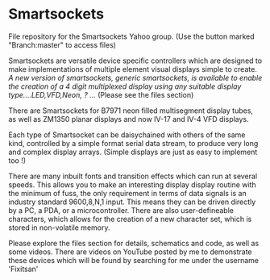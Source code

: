 # Smartsockets
File repository for the Smartsockets Yahoo group. (Use the button marked "Branch:master" to access files)

Smartsockets are versatile device specific controllers which are designed to make implementations of multiple element visual displays simple to create.
*A new version of smartsockets, generic smartsockets, is available to enable the creation of a 4 digit multiplexed display using any suitable display type....LED,VFD,Neon, ? ...* (Please see the files section)

There are Smartsockets for B7971 neon filled multisegment display tubes, as well as ZM1350 planar displays and now IV-17 and IV-4 VFD displays.

Each type of Smartsocket can be daisychained with others of the same kind, controlled by a simple format serial data stream, to produce very long and complex display arrays. (Simple displays are just as easy to implement too !)

There are many inbuilt fonts and transition effects which can run at several speeds. This allows you to make an interesting display display routine with the minimum of fuss, the only requirement in terms of data signals is an industry standard 9600,8,N,1 input. This means they can be driven directly by a PC, a PDA, or a microcontroller. There are also user-defineable characters, which allows for the creation of a new character set, which is stored in non-volatile memory.

Please explore the files section for details, schematics and code, as well as some videos. There are videos on YouTube posted by me to demonstrate these devices which will be found by searching for me under the username 'Fixitsan'
